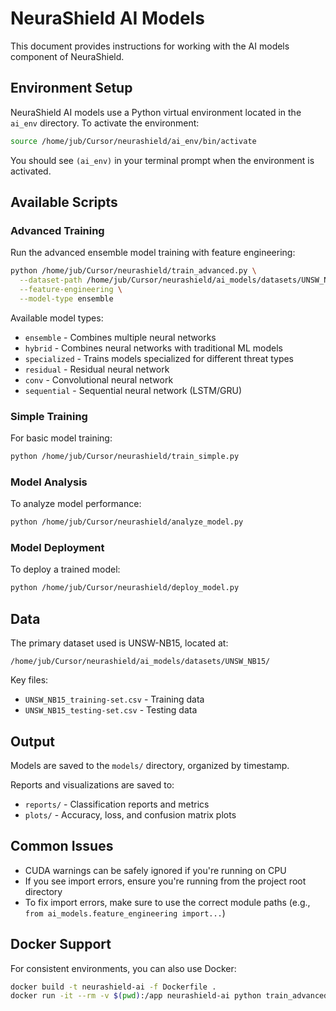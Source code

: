 # NeuraShield AI Models

This document provides instructions for working with the AI models component of NeuraShield.

## Environment Setup

NeuraShield AI models use a Python virtual environment located in the `ai_env` directory. To activate the environment:

```bash
source /home/jub/Cursor/neurashield/ai_env/bin/activate
```

You should see `(ai_env)` in your terminal prompt when the environment is activated.

## Available Scripts

### Advanced Training

Run the advanced ensemble model training with feature engineering:

```bash
python /home/jub/Cursor/neurashield/train_advanced.py \
  --dataset-path /home/jub/Cursor/neurashield/ai_models/datasets/UNSW_NB15 \
  --feature-engineering \
  --model-type ensemble
```

Available model types:
- `ensemble` - Combines multiple neural networks
- `hybrid` - Combines neural networks with traditional ML models
- `specialized` - Trains models specialized for different threat types
- `residual` - Residual neural network
- `conv` - Convolutional neural network
- `sequential` - Sequential neural network (LSTM/GRU)

### Simple Training

For basic model training:

```bash
python /home/jub/Cursor/neurashield/train_simple.py
```

### Model Analysis

To analyze model performance:

```bash
python /home/jub/Cursor/neurashield/analyze_model.py
```

### Model Deployment

To deploy a trained model:

```bash
python /home/jub/Cursor/neurashield/deploy_model.py
```

## Data

The primary dataset used is UNSW-NB15, located at:
```
/home/jub/Cursor/neurashield/ai_models/datasets/UNSW_NB15/
```

Key files:
- `UNSW_NB15_training-set.csv` - Training data
- `UNSW_NB15_testing-set.csv` - Testing data

## Output

Models are saved to the `models/` directory, organized by timestamp.

Reports and visualizations are saved to:
- `reports/` - Classification reports and metrics
- `plots/` - Accuracy, loss, and confusion matrix plots

## Common Issues

- CUDA warnings can be safely ignored if you're running on CPU
- If you see import errors, ensure you're running from the project root directory
- To fix import errors, make sure to use the correct module paths (e.g., `from ai_models.feature_engineering import...`)

## Docker Support

For consistent environments, you can also use Docker:

```bash
docker build -t neurashield-ai -f Dockerfile .
docker run -it --rm -v $(pwd):/app neurashield-ai python train_advanced.py
``` 